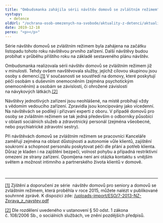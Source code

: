 ```yaml
---
title: "Ombudsmanka zahájila sérii návštěv domovů se zvláštním režimem"
vystupy:
  - detence
oldUrl: "/ochrana-osob-omezenych-na-svobode/aktuality-z-detenci/aktuality-z-detenci-2019/ombudsmanka-zahajila-serii-navstev-domovu-se-zvlastnim-rezimem/"
date: 2019-12-18
perex: "<p></p>"
---
```


<!-- imported from the old website -->

<p>Série návštěv domovů se zvláštním režimem byla zahájena na začátku listopadu tohoto roku návštěvou prvního zařízení. Další návštěvy budou probíhat v průběhu příštího roku na základě sestaveného plánu návštěv.</p> <p>Ombudsmanka realizovala sérii návštěv domovů se zvláštním režimem již v minulosti. Tehdy ovšem navštěvovala služby, jejichž cílovou skupinou jsou osoby s demencí.<a href="file:///C:/Users/biler/AppData/Local/Microsoft/Windows/Temporary%20Internet%20Files/Content.Outlook/U8ITYD5N/aktualita_web_dzr.docx#_ftn1" name="_ftnref1">[1]</a> V současnosti se soustředí na domovy, které poskytují péči osobám s duševním onemocněním (zejména psychotickým onemocněním) a osobám se závislostí, či ohrožené závislostí na návykových látkách.<a href="file:///C:/Users/biler/AppData/Local/Microsoft/Windows/Temporary%20Internet%20Files/Content.Outlook/U8ITYD5N/aktualita_web_dzr.docx#_ftn2" name="_ftnref2">[2]</a> </p> <p>Návštěvy jednotlivých zařízení jsou neohlášené, na místě probíhají vždy s vědomím vedoucího zařízení. Zpravidla jsou koncipovány jako vícedenní.  Na návštěvách se podílejí i přizvaní experti z oboru. V případě domovů pro osoby se zvláštním režimem se tak jedná především o odborníky působící v oblasti sociálních služeb a zdravotnický personál (zejména všeobecné, nebo psychiatrické zdravotní sestry). </p> <p>Při návštěvách domovů se zvláštním režimem se pracovníci Kanceláře zaměřují zejména na oblast důstojnosti a autonomie vůle klientů, zajištění soukromí a schopnost personálu poskytovat péči dle přání a potřeb klienta. Důraz je kladen i na zajištění bezpečí, volnost pohybu a případná restriktivní omezení ze strany zařízení. Opomíjena není ani otázka kontaktu s vnějším světem a možnost intimního a partnerského života klientů v domově. </p> <br /> <hr /> <p><a href="file:///C:/Users/biler/AppData/Local/Microsoft/Windows/Temporary%20Internet%20Files/Content.Outlook/U8ITYD5N/aktualita_web_dzr.docx#_ftnref1" name="_ftn1">[1]</a> Zjištění a doporučení ze série  návštěv domovů pro seniory a domovů se zvláštním režimem, která proběhla v roce 2015, můžete nalézt v publikované souhrnné zprávě. K dispozici zde: <a href="/uploads-import/ESO/7-2013-NZ-Zprava_z_navstev.pdf" target="_blank">/uploads-import/ESO/7-2013-NZ-Zprava_z_navstev.pdf</a></p> <p><a href="file:///C:/Users/biler/AppData/Local/Microsoft/Windows/Temporary%20Internet%20Files/Content.Outlook/U8ITYD5N/aktualita_web_dzr.docx#_ftnref2" name="_ftn2">[2]</a> Dle rozdělení uvedeného v ustanovení § 50 odst. 1 zákona č. 108/2006 Sb., o sociálních službách, ve znění pozdějších předpisů. </p>

